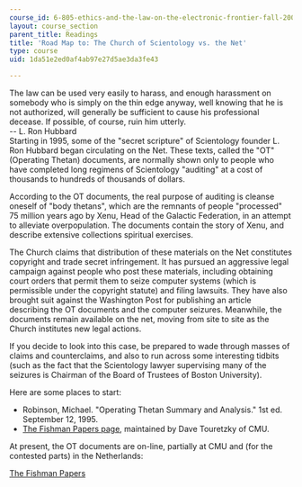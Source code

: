```yaml
---
course_id: 6-805-ethics-and-the-law-on-the-electronic-frontier-fall-2005
layout: course_section
parent_title: Readings
title: 'Road Map to: The Church of Scientology vs. the Net'
type: course
uid: 1da51e2ed0af4ab97e27d5ae3da3fe43

---
```


The law can be used very easily to harass, and enough harassment on somebody who is simply on the thin edge anyway, well knowing that he is not authorized, will generally be sufficient to cause his professional decease. If possible, of course, ruin him utterly.  
\-- L. Ron Hubbard  
Starting in 1995, some of the "secret scripture" of Scientology founder L. Ron Hubbard began circulating on the Net. These texts, called the "OT" (Operating Thetan) documents, are normally shown only to people who have completed long regimens of Scientology "auditing" at a cost of thousands to hundreds of thousands of dollars.

According to the OT documents, the real purpose of auditing is cleanse oneself of "body thetans", which are the remnants of people "processed" 75 million years ago by Xenu, Head of the Galactic Federation, in an attempt to alleviate overpopulation. The documents contain the story of Xenu, and describe extensive collections spiritual exercises.

The Church claims that distribution of these materials on the Net constitutes copyright and trade secret infringement. It has pursued an aggressive legal campaign against people who post these materials, including obtaining court orders that permit them to seize computer systems (which is permissible under the copyright statute) and filing lawsuits. They have also brought suit against the Washington Post for publishing an article describing the OT documents and the computer seizures. Meanwhile, the documents remain available on the net, moving from site to site as the Church institutes new legal actions.

If you decide to look into this case, be prepared to wade through masses of claims and counterclaims, and also to run across some interesting tidbits (such as the fact that the Scientology lawyer supervising many of the seizures is Chairman of the Board of Trustees of Boston University).

Here are some places to start:

*   Robinson, Michael. "Operating Thetan Summary and Analysis." 1st ed. September 12, 1995.
*   [The Fishman Papers page](http://www.cs.cmu.edu/afs/cs.cmu.edu/Web/People/dst/Fishman/), maintained by Dave Touretzky of CMU.

At present, the OT documents are on-line, partially at CMU and (for the contested parts) in the Netherlands:

[The Fishman Papers](http://www.cs.cmu.edu/~dst/Fishman/Declaration/index.html)